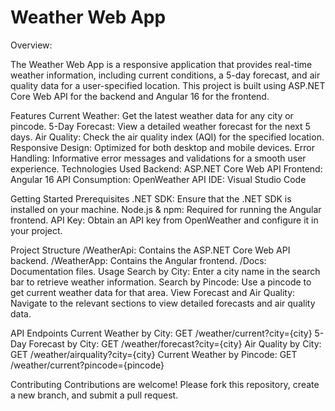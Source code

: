 # Weather Web App
Overview:

The Weather Web App is a responsive application that provides real-time weather information, including current conditions, a 5-day forecast, and air quality data for a user-specified location. This project is built using ASP.NET Core Web API for the backend and Angular 16 for the frontend.

Features
Current Weather: Get the latest weather data for any city or pincode.
5-Day Forecast: View a detailed weather forecast for the next 5 days.
Air Quality: Check the air quality index (AQI) for the specified location.
Responsive Design: Optimized for both desktop and mobile devices.
Error Handling: Informative error messages and validations for a smooth user experience.
Technologies Used
Backend: ASP.NET Core Web API
Frontend: Angular 16
API Consumption: OpenWeather API
IDE: Visual Studio Code

Getting Started
Prerequisites
.NET SDK: Ensure that the .NET SDK is installed on your machine.
Node.js & npm: Required for running the Angular frontend.
API Key: Obtain an API key from OpenWeather and configure it in your project.

Project Structure
/WeatherApi: Contains the ASP.NET Core Web API backend.
/WeatherApp: Contains the Angular frontend.
/Docs: Documentation files.
Usage
Search by City: Enter a city name in the search bar to retrieve weather information.
Search by Pincode: Use a pincode to get current weather data for that area.
View Forecast and Air Quality: Navigate to the relevant sections to view detailed forecasts and air quality data.

API Endpoints
Current Weather by City: GET /weather/current?city={city}
5-Day Forecast by City: GET /weather/forecast?city={city}
Air Quality by City: GET /weather/airquality?city={city}
Current Weather by Pincode: GET /weather/current?pincode={pincode}

Contributing
Contributions are welcome! Please fork this repository, create a new branch, and submit a pull request.
